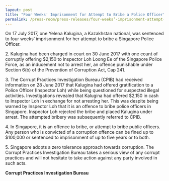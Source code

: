 ```yaml
---
layout: post
title: "Four Weeks' Imprisonment for Attempt to Bribe a Police Officer"
permalink: /press-room/press-releases/four-weeks’-imprisonment-attempt-bribe-police-officer/
---
```


On 17 July 2017, one Yelena Kalugina, a Kazakhstan national, was sentenced to four weeks’ imprisonment for her attempt to bribe a Singapore Police Officer.

2\. Kalugina had been charged in court on 30 June 2017 with one count of corruptly offering $2,150 to Inspector Loh Loong Ee of the Singapore Police Force, as an inducement not to arrest her, an offence punishable under Section 6(b) of the Prevention of Corruption Act, Cap 241.

3\. The Corrupt Practices Investigation Bureau (CPIB) had received information on 28 June 2017 that Kalugina had offered gratification to a Police Officer (Inspector Loh) while being questioned for suspected illegal activities. Investigations revealed that Kalugina had offered $2,150 in cash to Inspector Loh in exchange for not arresting her. This was despite being warned by Inspector Loh that it is an offence to bribe police officers in Singapore. Inspector Loh rejected the bribe and placed Kalugina under arrest. The attempted bribery was subsequently referred to CPIB.

4\. In Singapore, it is an offence to bribe, or attempt to bribe public officers. Any person who is convicted of a corruption offence can be fined up to $100,000 or sentenced to imprisonment of up to five years or to both.

5\. Singapore adopts a zero tolerance approach towards corruption. The Corrupt Practices Investigation Bureau takes a serious view of any corrupt practices and will not hesitate to take action against any party involved in such acts.

**Corrupt Practices Investigation Bureau**
